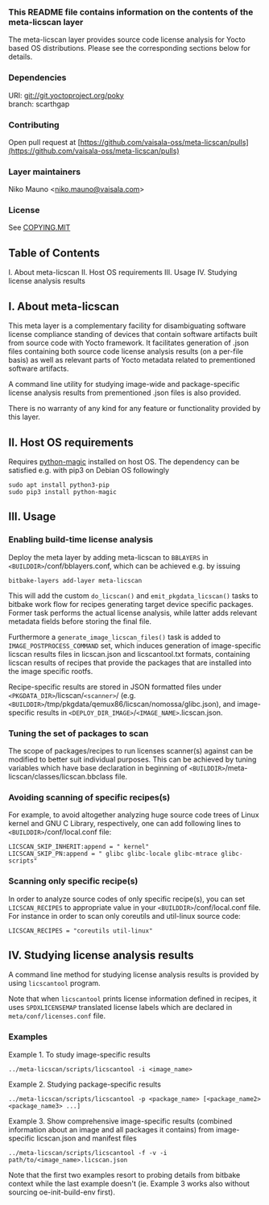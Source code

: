 ### This README file contains information on the contents of the meta-licscan layer

The meta-licscan layer provides source code license analysis for Yocto based OS distributions.
Please see the corresponding sections below for details.

### Dependencies

URI: [git://git.yoctoproject.org/poky](https://git.yoctoproject.org/cgit/cgit.cgi/poky)<br>
branch: scarthgap

### Contributing

Open pull request at [https://github.com/vaisala-oss/meta-licscan/pulls](https://github.com/vaisala-oss/meta-licscan/pulls)

### Layer maintainers

Niko Mauno \<<niko.mauno@vaisala.com>\>

### License

See [COPYING.MIT](COPYING.MIT)

## Table of Contents

 I.   About meta-licscan
 II.  Host OS requirements
 III. Usage
 IV.  Studying license analysis results

## I. About meta-licscan

This meta layer is a complementary facility for disambiguating software license compliance standing of devices that contain software artifacts built from source code with Yocto framework.
It facilitates generation of .json files containing both source code license analysis results (on a per-file basis) as well as relevant parts of Yocto metadata related to prementioned software artifacts.

A command line utility for studying image-wide and package-specific license analysis results from prementioned .json files is also provided.

There is no warranty of any kind for any feature or functionality provided by this layer.

## II. Host OS requirements

Requires [python-magic](https://pypi.org/project/python-magic/) installed on host OS.
The dependency can be satisfied e.g. with pip3 on Debian OS followingly

    sudo apt install python3-pip
    sudo pip3 install python-magic

## III. Usage

### Enabling build-time license analysis

Deploy the meta layer by adding meta-licscan to `BBLAYERS` in `<BUILDDIR>`/conf/bblayers.conf,
which can be achieved e.g. by issuing

    bitbake-layers add-layer meta-licscan

This will add the custom `do_licscan()` and `emit_pkgdata_licscan()` tasks to bitbake work flow for recipes generating target device specific packages.
Former task performs the actual license analysis, while latter adds relevant metadata fields before storing the final file.

Furthermore a `generate_image_licscan_files()` task is added to `IMAGE_POSTPROCESS_COMMAND` set,
which induces generation of image-specific licscan results files in licscan.json and licscantool.txt formats,
containing licscan results of recipes that provide the packages that are installed into the image specific rootfs.

Recipe-specific results are stored in JSON formatted files under `<PKGDATA_DIR>`/licscan/`<scanner>`/ (e.g. `<BUILDDIR>`/tmp/pkgdata/qemux86/licscan/nomossa/glibc.json),
and image-specific results in `<DEPLOY_DIR_IMAGE>`/`<IMAGE_NAME>`.licscan.json.

### Tuning the set of packages to scan

The scope of packages/recipes to run licenses scanner(s) against can be modified to better suit individual purposes.
This can be achieved by tuning variables which have base declaration in beginning of `<BUILDDIR>`/meta-licscan/classes/licscan.bbclass file.

### Avoiding scanning of specific recipes(s)

For example, to avoid altogether analyzing huge source code trees of Linux kernel and GNU C Library, respectively, one can add following lines to `<BUILDDIR>`/conf/local.conf file:

    LICSCAN_SKIP_INHERIT:append = " kernel"
    LICSCAN_SKIP_PN:append = " glibc glibc-locale glibc-mtrace glibc-scripts"

### Scanning only specific recipe(s)

In order to analyze source codes of only specific recipe(s), you can set `LICSCAN_RECIPES` to appropriate value in your `<BUILDDIR>`/conf/local.conf file.
For instance in order to scan only coreutils and util-linux source code:

    LICSCAN_RECIPES = "coreutils util-linux"

## IV. Studying license analysis results

A command line method for studying license analysis results is provided by using `licscantool` program.

Note that when `licscantool` prints license information defined in recipes, it uses `SPDXLICENSEMAP` translated license labels which are declared in `meta/conf/licenses.conf` file.

### Examples

Example 1. To study image-specific results

    ../meta-licscan/scripts/licscantool -i <image_name>

Example 2. Studying package-specific results

    ../meta-licscan/scripts/licscantool -p <package_name> [<package_name2> <package_name3> ...]

Example 3. Show comprehensive image-specific results (combined information about an image and all packages it contains) from image-specific licscan.json and manifest files

    ../meta-licscan/scripts/licscantool -f -v -i path/to/<image_name>.licscan.json

Note that the first two examples resort to probing details from bitbake context while the last example doesn't (ie. Example 3 works also without sourcing oe-init-build-env first).
